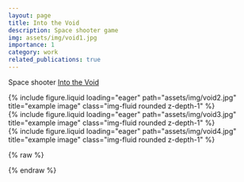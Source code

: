 ```yaml
---
layout: page
title: Into the Void
description: Space shooter game
img: assets/img/void1.jpg
importance: 1
category: work
related_publications: true
---
```


Space shooter <a href="https://play.google.com/store/apps/details?id=com.gameupafrica.IntoTheVoid&pcampaignid=web_share">Into the Void</a>


<div class="row">
    <div class="col-sm mt-3 mt-md-0">
        {% include figure.liquid loading="eager" path="assets/img/void2.jpg" title="example image" class="img-fluid rounded z-depth-1" %}
    </div>
    <div class="col-sm mt-3 mt-md-0">
        {% include figure.liquid loading="eager" path="assets/img/void3.jpg" title="example image" class="img-fluid rounded z-depth-1" %}
    </div>
    <div class="col-sm mt-3 mt-md-0">
        {% include figure.liquid loading="eager" path="assets/img/void4.jpg" title="example image" class="img-fluid rounded z-depth-1" %}
    </div>
</div>

{% raw %}

{% endraw %}
